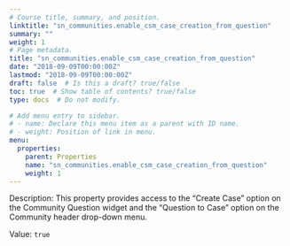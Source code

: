 ```yaml
---
# Course title, summary, and position.
linktitle: "sn_communities.enable_csm_case_creation_from_question"
summary: ""
weight: 1
# Page metadata.
title: "sn_communities.enable_csm_case_creation_from_question"
date: "2018-09-09T00:00:00Z"
lastmod: "2018-09-09T00:00:00Z"
draft: false  # Is this a draft? true/false
toc: true  # Show table of contents? true/false
type: docs  # Do not modify.

# Add menu entry to sidebar.
# - name: Declare this menu item as a parent with ID name.
# - weight: Position of link in menu.
menu:
  properties:
    parent: Properties
    name: "sn_communities.enable_csm_case_creation_from_question"
    weight: 1
---
```


Description: This property provides access to the “Create Case” option on the Community Question widget and the “Question to Case” option on the Community header drop-down menu.


Value: `true`